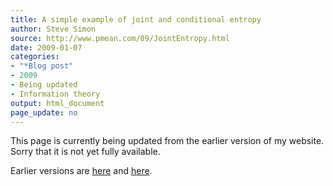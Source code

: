 ```yaml
---
title: A simple example of joint and conditional entropy 
author: Steve Simon
source: http://www.pmean.com/09/JointEntropy.html
date: 2009-01-07
categories:
- "*Blog post"
- 2009
- Being updated
- Information theory
output: html_document
page_update: no
---
```


This page is currently being updated from the earlier version of my website. Sorry that it is not yet fully available.

<!---More--->

Earlier versions are [here][sim1] and [here][sim2].

[sim1]: http://www.pmean.com/09/JointEntropy.html
[sim2]: http://new.pmean.com/joint-entropy/

